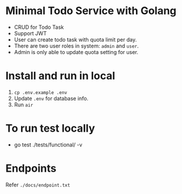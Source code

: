# Minimal Todo Service with Golang
- CRUD for Todo Task
- Support JWT
- User can create todo task with quota limit per day.
- There are two user roles in system: `admin` and `user`.
- Admin is only able to update quota setting for user.
  
# Install and run in local
1. `cp .env.example .env`
2. Update `.env` for database info.
3. Run `air`

# To run test locally
- go test ./tests/functional/ -v

# Endpoints
Refer `./docs/endpoint.txt`
